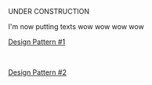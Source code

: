 UNDER CONSTRUCTION


I'm now putting texts wow wow wow wow

[Design Pattern #1](https://leonhndsu.github.io/pd/pd1/pd1.html)

<br/>

[Design Pattern #2](https://leonhndsu.github.io/pd/pd2/pd2.html)
